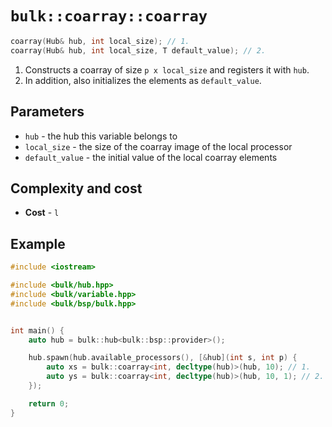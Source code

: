 # `bulk::coarray::coarray`

```cpp
coarray(Hub& hub, int local_size); // 1.
coarray(Hub& hub, int local_size, T default_value); // 2.
```

1. Constructs a coarray of size `p x local_size` and registers it with `hub`.
2. In addition, also initializes the elements as `default_value`.

## Parameters

* `hub` - the hub this variable belongs to
* `local_size` - the size of the coarray image of the local processor
* `default_value` - the initial value of the local coarray elements

## Complexity and cost

* **Cost** - `l`

## Example

```cpp
#include <iostream>

#include <bulk/hub.hpp>
#include <bulk/variable.hpp>
#include <bulk/bsp/bulk.hpp>


int main() {
    auto hub = bulk::hub<bulk::bsp::provider>();

    hub.spawn(hub.available_processors(), [&hub](int s, int p) {
        auto xs = bulk::coarray<int, decltype(hub)>(hub, 10); // 1.
        auto ys = bulk::coarray<int, decltype(hub)>(hub, 10, 1); // 2.
    });

    return 0;
}
```
